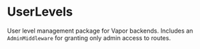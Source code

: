 # UserLevels

User level management package for Vapor backends. Includes an `AdminMiddleware` for granting only admin access to routes.

